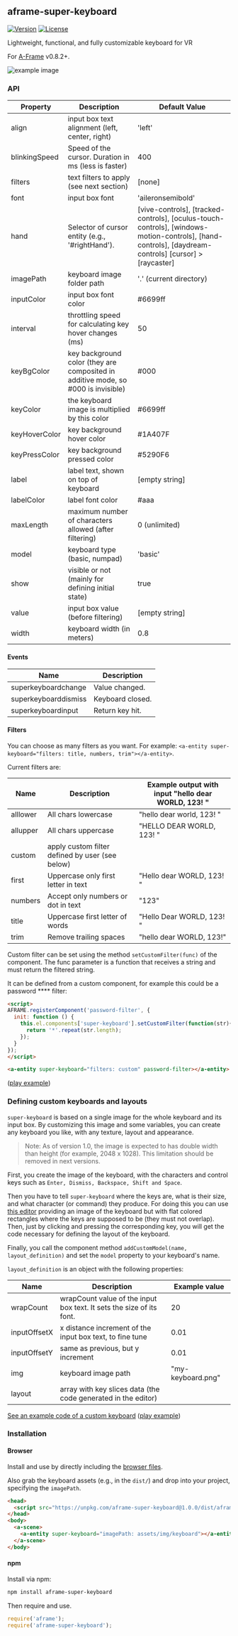 ## aframe-super-keyboard

[![Version](http://img.shields.io/npm/v/aframe-super-keyboard.svg?style=flat-square)](https://npmjs.org/package/aframe-super-keyboard)
[![License](http://img.shields.io/npm/l/aframe-super-keyboard.svg?style=flat-square)](https://npmjs.org/package/aframe-super-keyboard)

Lightweight, functional, and fully customizable keyboard for VR

For [A-Frame](https://aframe.io) v0.8.2+.

![example image](https://raw.githubusercontent.com/supermedium/aframe-super-keyboard/master/examples/cover.gif)

### API

| Property      | Description                                                                       | Default Value                                                                                                                                        |
|---------------|-----------------------------------------------------------------------------------|------------------------------------------------------------------------------------------------------------------------------------------------------|
| align         | input box text alignment (left, center, right)                                    | 'left'                                                                                                                                               |
| blinkingSpeed | Speed of the cursor. Duration in ms (less is faster)                              | 400                                                                                                                                                  |
| filters       | text filters to apply (see next section)                                          | [none]                                                                                                                                               |
| font          | input box font                                                                    | 'aileronsemibold'                                                                                                                                    |
| hand          | Selector of cursor entity (e.g., '#rightHand').                                   | [vive-controls], [tracked-controls], [oculus-touch-controls], [windows-motion-controls], [hand-controls], [daydream-controls] [cursor] > [raycaster] |
| imagePath     | keyboard image folder path                                                        | '.' (current directory)                                                                                                                              |
| inputColor    | input box font color                                                              | #6699ff                                                                                                                                              |
| interval      | throttling speed for calculating key hover changes (ms)                           | 50                                                                                                                                                   |
| keyBgColor    | key background color (they are composited in additive mode, so #000 is invisible) | #000                                                                                                                                                 |
| keyColor      | the keyboard image is multiplied by this color                                    | #6699ff                                                                                                                                              |
| keyHoverColor | key background hover color                                                        | #1A407F                                                                                                                                              |
| keyPressColor | key background pressed color                                                      | #5290F6                                                                                                                                              |
| label         | label text, shown on top of keyboard                                              | [empty string]                                                                                                                                       |
| labelColor    | label font color                                                                  | #aaa                                                                                                                                                 |
| maxLength     | maximum number of characters allowed (after filtering)                            | 0 (unlimited)                                                                                                                                        |
| model         | keyboard type (basic, numpad)                                                     | 'basic'                                                                                                                                              |
| show          | visible or not (mainly for defining initial state)                                | true                                                                                                                                                 |
| value         | input box value (before filtering)                                                | [empty string]                                                                                                                                       |
| width         | keyboard width (in meters)                                                        | 0.8                                                                                                                                                  |

#### Events

| Name                 | Description      |
|----------------------|------------------|
| superkeyboardchange  | Value changed.   |
| superkeyboarddismiss | Keyboard closed. |
| superkeyboardinput   | Return key hit.  |

#### Filters

You can choose as many filters as you want. For example: `<a-entity super-keyboard="filters: title, numbers, trim"></a-entity>`.

Current filters are:

| Name     | Description                                     | Example output with input "hello dear WORLD, 123!  " |
|----------|-------------------------------------------------|------------------------------------------------------|
| alllower | All chars lowercase                             | "hello dear world, 123!  "                           |
| allupper | All chars uppercase                             | "HELLO DEAR WORLD, 123!  "                           |
| custom   | apply custom filter defined by user (see below) |                                                      |
| first    | Uppercase only first letter in text             | "Hello dear WORLD, 123!  "                           |
| numbers  | Accept only numbers or dot in text              | "123"                                                |
| title    | Uppercase first letter of words                 | "Hello Dear WORLD, 123!  "                           |
| trim     | Remove trailing spaces                          | "hello dear WORLD, 123!"                             |

Custom filter can be set using the method `setCustomFilter(func)` of the component. The func parameter is a function that receives a string and must return the filtered string.

It can be defined from a custom component, for example this could be a password **** filter:

```html
<script>
AFRAME.registerComponent('password-filter', {
  init: function () {
    this.el.components['super-keyboard'].setCustomFilter(function(str){
      return '*'.repeat(str.length);
    });
  }
});
</script>

<a-entity super-keyboard="filters: custom" password-filter></a-entity>
```
([play example](https://supermedium.github.io/aframe-super-keyboard/examples/customfilter/))


### Defining custom keyboards and layouts

`super-keyboard` is based on a single image for the whole keyboard and its input box. By customizing this image and some variables, you can create any keyboard you like, with any texture, layout and appearance.

> Note: As of version 1.0, the image is expected to has double width than height (for example, 2048 x 1028). This limitation should be removed in next versions.

First, you create the image of the keyboard, with the characters and control keys such as `Enter, Dismiss, Backspace, Shift and Space`.

Then you have to tell `super-keyboard` where the keys are, what is their size, and what character (or command) they produce. For doing this you can use [this editor](editor) providing an image of the keyboard but with flat colored rectangles where the keys are supposed to be (they must not overlap). Then, just by clicking and pressing the corresponding key, you will get the code necessary for defining the layout of the keyboard.

Finally, you call the component method `addCustomModel(name, layout_definition)` and set the `model` property to your keyboard's name.

`layout_definition` is an object with the following properties:

| Name | Description | Example value |
| ---- | ----------- | ------------- |
| wrapCount | wrapCount value of the input box text. It sets the size of its font. | 20 |
| inputOffsetX | x distance increment of the input box text, to fine tune | 0.01 |
| inputOffsetY | same as previous, but y increment | 0.01 |
| img | keyboard image path | "my-keyboard.png" |
| layout | array with key slices data (the code generated in the editor) |  |

[See an example code of a custom keyboard](examples/wood) ([play example](https://supermedium.github.io/aframe-super-keyboard/examples/wood/))


### Installation

#### Browser

Install and use by directly including the [browser files](dist).

Also grab the keyboard assets (e.g., in the `dist/`) and drop into your
project, specifying the `imagePath`.

```html
<head>
  <script src="https://unpkg.com/aframe-super-keyboard@1.0.0/dist/aframe-super-keyboard.min.js"></script>
</head>
<body>
  <a-scene>
    <a-entity super-keyboard="imagePath: assets/img/keyboard"></a-entity>
  </a-scene>
</body>
```

#### npm

Install via npm:

```bash
npm install aframe-super-keyboard
```

Then require and use.

```js
require('aframe');
require('aframe-super-keyboard');
```
